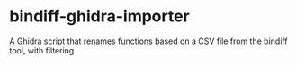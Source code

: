 # bindiff-ghidra-importer
A Ghidra script that renames functions based on a CSV file from the bindiff tool, with filtering
